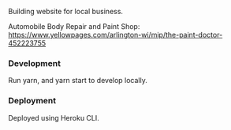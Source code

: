 Building website for local business.

Automobile Body Repair and Paint Shop:
https://www.yellowpages.com/arlington-wi/mip/the-paint-doctor-452223755

### Development

Run yarn, and yarn start to develop locally.


### Deployment

Deployed using Heroku CLI.
